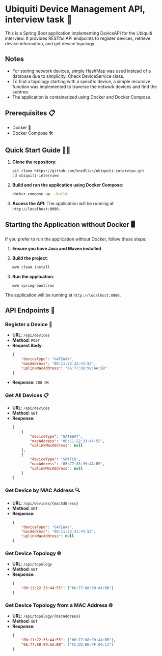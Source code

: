 # Ubiquiti Device Management API, interview task 🚀

This is a Spring Boot application implementing DeviceAPI for the Ubiquiti interview. It provides RESTful API endpoints to register devices, retrieve device information, and get device topology.

## Notes

- For storing network devices, simple HashMap was used instead of a database due to simplicity. Check DeviceService class.
- To find a topology starting with a specific device, a simple recursive function was implemented to traverse the network devices and find the subtree.
- The application is containerized using Docker and Docker Compose.

## Prerequisites 📋

- Docker 🐳
- Docker Compose 🛠️

## Quick Start Guide 🏃‍♂️

1. **Clone the repository**:
    ```sh
    git clone https://github.com/knedlicc/ubiquiti-interview.git
    cd ubiquiti-interview
    ```

2. **Build and run the application using Docker Compose**:
    ```sh
    docker-compose up --build
    ```

3. **Access the API**:
   The application will be running at `http://localhost:8080`.

## Starting the Application without Docker 🖥️

If you prefer to run the application without Docker, follow these steps:

1. **Ensure you have Java and Maven installed**.

2. **Build the project**:
    ```sh
    mvn clean install
    ```

3. **Run the application**:
    ```sh
    mvn spring-boot:run
    ```

The application will be running at `http://localhost:8080`.

## API Endpoints 📡

### Register a Device 📝

- **URL**: `/api/devices`
- **Method**: `POST`
- **Request Body**:
    ```json
    {
        "deviceType": "GATEWAY",
        "macAddress": "00:11:22:33:44:55",
        "uplinkMacAddress": "66:77:88:99:AA:BB"
    }
    ```
- **Response**: `200 OK`

### Get All Devices 📋

- **URL**: `/api/devices`
- **Method**: `GET`
- **Response**:
    ```json
    [
        {
            "deviceType": "GATEWAY",
            "macAddress": "00:11:22:33:44:55",
            "uplinkMacAddress": null
        },
        {
            "deviceType": "SWITCH",
            "macAddress": "66:77:88:99:AA:BB",
            "uplinkMacAddress": null
        }
    ]
    ```

### Get Device by MAC Address 🔍

- **URL**: `/api/devices/{macAddress}`
- **Method**: `GET`
- **Response**:
    ```json
    {
        "deviceType": "GATEWAY",
        "macAddress": "00:11:22:33:44:55",
        "uplinkMacAddress": null
    }
    ```

### Get Device Topology 🌐

- **URL**: `/api/topology`
- **Method**: `GET`
- **Response**:
    ```json
    {
        "00:11:22:33:44:55": ["66:77:88:99:AA:BB"]
    }
    ```

### Get Device Topology from a MAC Address 🌐

- **URL**: `/api/topology/{macAddress}`
- **Method**: `GET`
- **Response**:
    ```json
    {
        "00:11:22:33:44:55": ["66:77:88:99:AA:BB"],
        "66:77:88:99:AA:BB": ["CC:DD:EE:FF:00:11"]
    }
    ```
